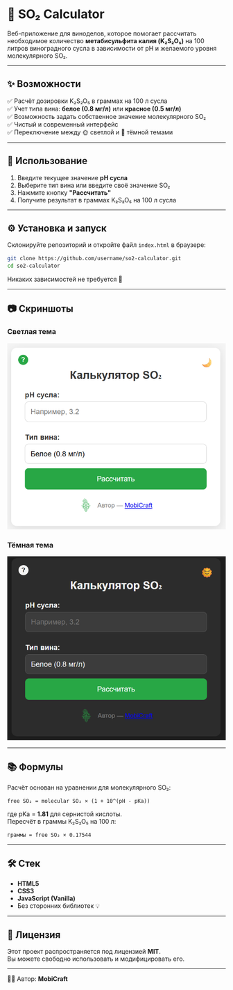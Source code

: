 # 🍷 SO₂ Calculator

Веб-приложение для виноделов, которое помогает рассчитать необходимое количество 
**метабисульфита калия (K₂S₂O₅)** на 100 литров виноградного сусла 
в зависимости от pH и желаемого уровня молекулярного SO₂.

---

## ✨ Возможности

✅ Расчёт дозировки K₂S₂O₅ в граммах на 100 л сусла  
✅ Учет типа вина: **белое (0.8 мг/л)** или **красное (0.5 мг/л)**  
✅ Возможность задать собственное значение молекулярного SO₂  
✅ Чистый и современный интерфейс  
✅ Переключение между 🌞 светлой и 🌙 тёмной темами  

---

## 🚀 Использование

1. Введите текущее значение **pH сусла**  
2. Выберите тип вина или введите своё значение SO₂  
3. Нажмите кнопку **"Рассчитать"**  
4. Получите результат в граммах K₂S₂O₅ на 100 л сусла  

---

## ⚙️ Установка и запуск

Склонируйте репозиторий и откройте файл `index.html` в браузере:

```bash
git clone https://github.com/username/so2-calculator.git
cd so2-calculator
```

Никаких зависимостей не требуется 🚀

---

## 📷 Скриншоты

### Светлая тема
![Light theme screenshot](doc/screenshots/light.png)

### Тёмная тема
![Dark theme screenshot](doc/screenshots/dark.png)


---

## 📚 Формулы

Расчёт основан на уравнении для молекулярного SO₂:

```
free SO₂ = molecular SO₂ × (1 + 10^(pH - pKa))
```

где pKa = **1.81** для сернистой кислоты.  
Пересчёт в граммы K₂S₂O₅ на 100 л:

```
граммы = free SO₂ × 0.17544
```

---

## 🛠 Стек

- **HTML5**
- **CSS3**
- **JavaScript (Vanilla)**
- Без сторонних библиотек 💡

---

## 📜 Лицензия

Этот проект распространяется под лицензией **MIT**.  
Вы можете свободно использовать и модифицировать его.

---

👨‍💻 Автор: **MobiCraft**
